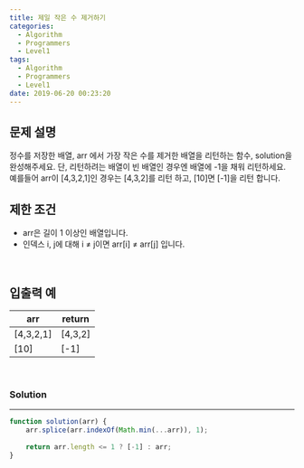 ```yaml
---
title: 제일 작은 수 제거하기
categories:
  - Algorithm
  - Programmers
  - Level1
tags:
  - Algorithm
  - Programmers
  - Level1
date: 2019-06-20 00:23:20
---
```


## 문제 설명
정수를 저장한 배열, arr 에서 가장 작은 수를 제거한 배열을 리턴하는 함수, solution을 완성해주세요. 단, 리턴하려는 배열이 빈 배열인 경우엔 배열에 -1을 채워 리턴하세요. 예를들어 arr이 [4,3,2,1]인 경우는 [4,3,2]를 리턴 하고, [10]면 [-1]을 리턴 합니다.
<br/>


<!-- more -->

## 제한 조건
- arr은 길이 1 이상인 배열입니다.
- 인덱스 i, j에 대해 i ≠ j이면 arr[i] ≠ arr[j] 입니다.

<br/>

## 입출력 예

| arr | return |
| --- | --- |
| [4,3,2,1] | [4,3,2] |
| [10] | [-1] |

<br/>

### Solution

---

```javascript
function solution(arr) {
    arr.splice(arr.indexOf(Math.min(...arr)), 1);
    
    return arr.length <= 1 ? [-1] : arr;
}
```